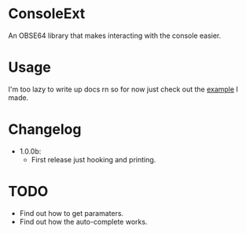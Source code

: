 # ConsoleExt
An OBSE64 library that makes interacting with the console easier.

# Usage
I'm too lazy to write up docs rn so for now just check out the [example](./example) I made.

# Changelog
- 1.0.0b:
    - First release just hooking and printing.

# TODO
- Find out how to get paramaters.
- Find out how the auto-complete works.
